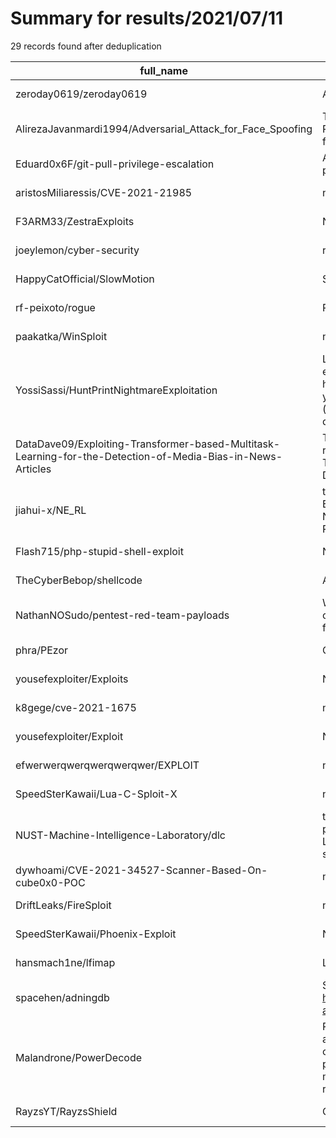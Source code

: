 
# Summary for results/2021/07/11
    
29 records found after deduplication

| full_name | description | html_url | matched_list | matched_count | pushed_at | size | stargazers_count | language | forks_count |
|-------------------------------------------------------------------------------------------------------------|------------------------------------------------------------------------------------------------------------------------------------------------------------------------------------------------------------------------------------------------------------------|--------------------------------------------------------------------------------------------------------------------------------|----------------------|-----------------|---------------------------|--------|--------------------|------------------|---------------|
| zeroday0619/zeroday0619 | About Me | https://github.com/zeroday0619/zeroday0619 | ['zeroday'] | 1 | 2021-07-11 12:34:26+00:00 | 127 | 3 | nan | 2 |
| AlirezaJavanmardi1994/Adversarial_Attack_for_Face_Spoofing | Three types of adversarial attacks including FGSM, PGD and DeepFool has been exploited to attack a face spoofing detection model | https://github.com/AlirezaJavanmardi1994/Adversarial_Attack_for_Face_Spoofing | ['exploit'] | 1 | 2021-07-11 07:59:20+00:00 | 11 | 0 | Python | 0 |
| Eduard0x6F/git-pull-privilege-escalation | A simple git repositoy for exploiting a "sudo git pull" privilege escalation | https://github.com/Eduard0x6F/git-pull-privilege-escalation | ['exploit'] | 1 | 2021-07-11 21:44:10+00:00 | 1 | 0 | | 0 |
| aristosMiliaressis/CVE-2021-21985 | nan | https://github.com/aristosMiliaressis/CVE-2021-21985 | ['cve-2'] | 1 | 2021-07-11 20:39:37+00:00 | 7130 | 0 | PowerShell | 0 |
| F3ARM33/ZestraExploits | None | https://github.com/F3ARM33/ZestraExploits | ['exploit'] | 1 | 2021-07-11 16:52:37+00:00 | 821 | 0 | CSS | 0 |
| joeylemon/cyber-security | root exploitations in a vulnerable C program | https://github.com/joeylemon/cyber-security | ['exploit'] | 1 | 2021-07-11 15:22:46+00:00 | 57 | 0 | Shell | 0 |
| HappyCatOfficial/SlowMotion | SlowMotion Fortnite Exploit | https://github.com/HappyCatOfficial/SlowMotion | ['exploit'] | 1 | 2021-07-11 14:01:46+00:00 | 3 | 0 | | 0 |
| rf-peixoto/rogue | Python RCE Tool | https://github.com/rf-peixoto/rogue | ['rce'] | 1 | 2021-07-11 13:58:51+00:00 | 5 | 0 | Python | 0 |
| paakatka/WinSploit | nan | https://github.com/paakatka/WinSploit | ['sploit'] | 1 | 2021-07-11 12:20:35+00:00 | 2 | 0 | Shell | 0 |
| YossiSassi/HuntPrintNightmareExploitation | Looks for evidence of PrintNightmare exploitation execution in Logs. Requires 'Event Log Readers' or higher permissions. Defaults to domain controllers, yet can be pointed to any/all domain machines (using -AllComputers parameter, or changes LDAP query). O | https://github.com/YossiSassi/HuntPrintNightmareExploitation | ['exploit'] | 1 | 2021-07-11 11:55:09+00:00 | 2 | 0 | PowerShell | 0 |
| DataDave09/Exploiting-Transformer-based-Multitask-Learning-for-the-Detection-of-Media-Bias-in-News-Articles | This repository contains scripts,data files, and results of my master thesis "Exploiting Transformer-based Multitask Learning for the Detection of Media Bias in News Articles" | https://github.com/DataDave09/Exploiting-Transformer-based-Multitask-Learning-for-the-Detection-of-Media-Bias-in-News-Articles | ['exploit'] | 1 | 2021-07-11 13:26:14+00:00 | 251 | 0 | Jupyter Notebook | 0 |
| jiahui-x/NE_RL | this is an open-source code for paper "Opponent Exploitation in No-limit Texas Hold'em Poker: A Neuroevolutionary Method Combined with Reinforcement Learning" | https://github.com/jiahui-x/NE_RL | ['exploit'] | 1 | 2021-07-11 10:49:29+00:00 | 15 | 0 | Python | 0 |
| Flash715/php-stupid-shell-exploit | None | https://github.com/Flash715/php-stupid-shell-exploit | ['exploit'] | 1 | 2021-07-11 10:09:02+00:00 | 132 | 0 | HTML | 0 |
| TheCyberBebop/shellcode | A collection of various shellcodes | https://github.com/TheCyberBebop/shellcode | ['shellcode'] | 1 | 2021-07-11 20:45:01+00:00 | 8 | 0 | Assembly | 0 |
| NathanNOSudo/pentest-red-team-payloads | When it positively absolutely has to be exploited over night... A list of useful payloads and bypasses for Web Application Security. | https://github.com/NathanNOSudo/pentest-red-team-payloads | ['exploit'] | 1 | 2021-07-11 07:35:58+00:00 | 1 | 0 | | 0 |
| phra/PEzor | Open-Source Shellcode & PE Packer | https://github.com/phra/PEzor | ['shellcode'] | 1 | 2021-07-11 22:26:11+00:00 | 290 | 888 | C | 168 |
| yousefexploiter/Exploits | None | https://github.com/yousefexploiter/Exploits | ['exploit'] | 1 | 2021-07-11 06:00:11+00:00 | 3 | 0 | | 0 |
| k8gege/cve-2021-1675 | nan | https://github.com/k8gege/cve-2021-1675 | ['cve-2'] | 1 | 2021-07-11 03:49:44+00:00 | 2 | 8 | | 0 |
| yousefexploiter/Exploit | None | https://github.com/yousefexploiter/Exploit | ['exploit'] | 1 | 2021-07-11 05:44:21+00:00 | 5 | 0 | | 0 |
| efwerwerqwerqwerqwerqwer/EXPLOIT | no | https://github.com/efwerwerqwerqwerqwerqwer/EXPLOIT | ['exploit'] | 1 | 2021-07-11 02:30:45+00:00 | 12196 | 0 | | 0 |
| SpeedSterKawaii/Lua-C-Sploit-X | nan | https://github.com/SpeedSterKawaii/Lua-C-Sploit-X | ['sploit'] | 1 | 2021-07-11 00:58:45+00:00 | 0 | 0 | | 0 |
| NUST-Machine-Intelligence-Laboratory/dlc | this is a repository for Exploiting Web Images for paper Fine-Grained Visual Recognition via Dynamic Loss Correction and Global Sample Selection submission | https://github.com/NUST-Machine-Intelligence-Laboratory/dlc | ['exploit'] | 1 | 2021-07-11 14:16:08+00:00 | 477 | 0 | Python | 0 |
| dywhoami/CVE-2021-34527-Scanner-Based-On-cube0x0-POC | nan | https://github.com/dywhoami/CVE-2021-34527-Scanner-Based-On-cube0x0-POC | ['cve poc', 'cve-2'] | 2 | 2021-07-11 00:23:19+00:00 | 24 | 1 | Python | 0 |
| DriftLeaks/FireSploit | nan | https://github.com/DriftLeaks/FireSploit | ['sploit'] | 1 | 2021-07-11 16:37:33+00:00 | 4 | 0 | | 0 |
| SpeedSterKawaii/Phoenix-Exploit | None | https://github.com/SpeedSterKawaii/Phoenix-Exploit | ['exploit'] | 1 | 2021-07-11 02:33:53+00:00 | 2 | 0 | | 0 |
| hansmach1ne/lfimap | Local file inclusion discovery and exploitation tool | https://github.com/hansmach1ne/lfimap | ['exploit'] | 1 | 2021-07-11 23:26:31+00:00 | 145 | 3 | Python | 0 |
| spacehen/adningdb | Source code for journal https://spacehen.github.io/2020/12/24/wordpress-adning-exploit.html | https://github.com/spacehen/adningdb | ['exploit'] | 1 | 2021-07-11 08:23:54+00:00 | 2 | 0 | Python | 0 |
| Malandrone/PowerDecode | PowerDecode is a PowerShell-based tool that allows to deobfuscate PowerShell scripts obfuscated across multiple layers. The tool performs code dynamic analysis, extracting malware hosting URLs and checking http response.It can also detect if the malware at | https://github.com/Malandrone/PowerDecode | ['shellcode'] | 1 | 2021-07-11 11:48:13+00:00 | 317 | 6 | PowerShell | 0 |
| RayzsYT/RayzsShield | Crash, exploit and bot protection plugin. | https://github.com/RayzsYT/RayzsShield | ['exploit'] | 1 | 2021-07-11 22:47:22+00:00 | 1 | 1 | | 0 |
